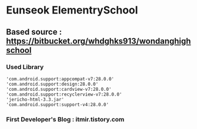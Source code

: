 # Eunseok ElementrySchool
## Based source : https://bitbucket.org/whdghks913/wondanghighschool
### Used Library
    'com.android.support:appcompat-v7:28.0.0'
    'com.android.support:design:28.0.0'
    'com.android.support:cardview-v7:28.0.0'
    'com.android.support:recyclerview-v7:28.0.0'
    'jericho-html-3.3.jar'
    'com.android.support:support-v4:28.0.0'
### First Developer's Blog : itmir.tistory.com
